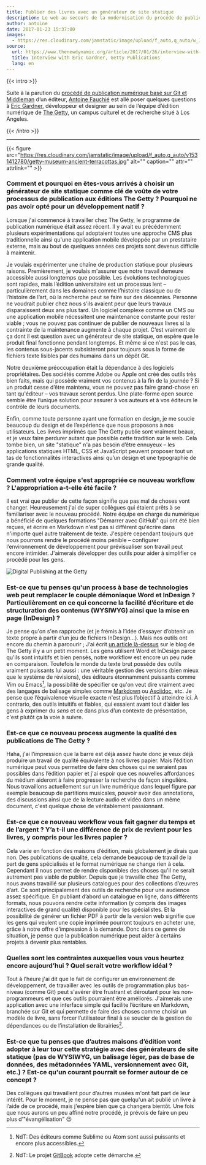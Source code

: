 ```yaml
---
title: Publier des livres avec un générateur de site statique
description: Le web au secours de la modernisation du procéde de publication de livres numériques et papier.
author: antoine
date: 2017-01-23 15:37:00
images:
  - https://res.cloudinary.com/jamstatic/image/upload/f_auto,q_auto/w_1200,c_fit,co_white,g_north_west,x_80,y_80,l_text:poppins_80_ultrabold_line_spacing_-30:Publier%20des%20livres%20avec%20un%20g%C3%A9n%C3%A9rateur%20de%20site%20statique/jamstatic/twitter-card.png
source:
  url: https://www.thenewdynamic.org/article/2017/01/26/interview-with-eric-gardner-getty/
  title: Interview with Eric Gardner, Getty Publications
  lang: en
---
```


{{< intro >}}

Suite à la parution du [procédé de publication numérique basé sur Git et Middleman](http://blogs.getty.edu/iris/an-editors-view-of-digital-publishing/)
d’un éditeur, [Antoine Fauchié](https://www.quaternum.net/) est allé poser
quelques questions à [Eric Gardner](https://egardner.github.io/), développeur et
designer au sein de l’équipe d’édition numérique de [The Getty](https://getty.edu/),
un campus culturel et de recherche situé à Los Angeles.

{{< /intro >}}

---

{{< figure
src="https://res.cloudinary.com/jamstatic/image/upload/f_auto,q_auto/v1531412780/getty-museum-ancient-terracottas.jpg"
alt="" caption="" attr="" attrlink="" >}}

### Comment et pourquoi en êtes-vous arrivés à choisir un générateur de site statique comme clé de voûte de votre processus de publication aux éditions The Getty ? Pourquoi ne pas avoir opté pour un développement natif ?

Lorsque j'ai commencé à travailler chez The Getty, le programme de publication
numérique était assez récent. Il y avait eu précédemment plusieurs
expérimentations qui adoptaient toutes une approche CMS plus traditionnelle
ainsi qu'une application mobile développée par un prestataire externe, mais au
bout de quelques années ces projets sont devenus difficile à maintenir.

Je voulais expérimenter une chaîne de production statique pour plusieurs
raisons. Premièrement, je voulais m'assurer que notre travail demeure accessible
aussi longtemps que possible. Les évolutions technologiques sont rapides, mais
l’édition universitaire est un processus lent – particulièrement dans les
domaines comme l’histoire classique ou de l’histoire de l’art, où la recherche
peut se faire sur des décennies. Personne ne voudrait publier chez nous s'ils
avaient peur que leurs travaux disparaissent deux ans plus tard. Un logiciel
complexe comme un CMS ou une application mobile nécessitent une maintenance
constante pour rester viable ; vous ne pouvez pas continuer de publier de
nouveaux livres si la contrainte de la maintenance augmente à chaque projet.
C’est vraiment de ça dont il est question avec un générateur de site statique,
on espère que le produit final fonctionne pendant longtemps. Et même si ce n'est
pas le cas, les contenus sous-jacents subsisteront pour toujours sous la forme
de fichiers texte lisibles par des humains dans un dépôt Git.

Notre deuxième préoccupation était la dépendance à des logiciels propriétaires.
Des sociétés comme Adobe ou Apple ont créé des outils très bien faits, mais qui
possède vraiment vos contenus à la fin de la journée ? Si un produit cesse
d’être maintenu, vous ne pouvez pas faire grand-chose en tant qu'éditeur – vos
travaux seront perdus. Une plate-forme open source semble être l’unique solution
pour assurer à vos auteurs et à vos éditeurs le contrôle de leurs documents.

Enfin, comme toute personne ayant une formation en design, je me soucie beaucoup
du design et de l’expérience que nous proposons à nos utilisateurs. Les livres
imprimés que The Getty publie sont vraiment beaux, et je veux faire perdurer
autant que possible cette tradition sur le web. Cela tombe bien, un site
"statique" n'a pas besoin d’être ennuyeux – les applications statiques HTML, CSS
et JavaScript peuvent proposer tout un tas de fonctionnalités interactives ainsi
qu’un design et une typographie de grande qualité.

### Comment votre équipe s'est appropriée ce nouveau workflow ? L'appropriation a-t-elle été facile ?

Il est vrai que publier de cette façon signifie que pas mal de choses vont
changer. Heureusement j'ai de super collègues qui étaient prêts à se
familiariser avec le nouveau procédé. Notre équipe en charge du numérique a
bénéficié de quelques formations "Démarrer avec GitHub" qui ont été bien reçues,
et écrire en Markdown n'est pas si différent qu'écrire dans n'importe quel autre
traitement de texte. J'espère cependant toujours que nous pourrons rendre le
procédé moins pénible – configurer l’environnement de développement pour
prévisualiser son travail peut encore intimider. J'aimerais développer des
outils pour aider à simplifier ce procédé pour les gens.

![Digital Publishing at the Getty](https://res.cloudinary.com/jamstatic/image/upload/f_auto,q_auto/v1523364540/eric_ruth_greg_1009_1200.jpg)

### Est-ce que tu penses qu'un process à base de technologies web peut remplacer le couple démoniaque Word et InDesign ? Particulièrement en ce qui concerne la facilité d’écriture et de structuration des contenus (WYSIWYG) ainsi que la mise en page (InDesign) ?

Je pense qu'on s'en rapproche (et je frémis à l’idée d’essayer d’obtenir un
texte propre à partir d’un jeu de fichiers InDesign…). Mais nos outils ont
encore du chemin à parcourir ; J’ai écrit
[un article là-dessus](http://blogs.getty.edu/iris/digital-publishing-needs-new-tools/)
sur le blog de The Getty il y a un petit moment. Les gens utilisent Word et
InDesign parce qu'ils sont intuitifs et bien pensés, notre workflow est encore
un peu rude en comparaison. Toutefois le monde du texte brut possède des outils
vraiment puissants lui aussi : une véritable gestion des versions (bien mieux
que le système de révisions), des éditeurs étonnamment puissants comme Vim ou
Emacs[^1], la possibilité de spécifier ce qu'on veut dire vraiment avec des
langages de balisage simples comme
[Markdown](https://learnxinyminutes.com/docs/fr-fr/markdown/) ou
[Asciidoc](https://learnxinyminutes.com/docs/asciidoc/), etc. Je pense que
l’équivalence visuelle exacte n'est plus l’objectif à atteindre ici. À
contrario, des outils intuitifs et fiables, qui essaient avant tout d’aider les
gens à exprimer du _sens_ et ce dans plus d’un contexte de présentation, c'est
plutôt ça la voie à suivre.

### Est-ce que ce nouveau process augmente la qualité des publications de The Getty ?

Haha, j'ai l’impression que la barre est déjà assez haute donc je veux déjà
produire un travail de qualité équivalente à nos livres papier. Mais l’édition
numérique peut vous permettre de faire des choses qui ne seraient pas possibles
dans l’édition papier et j'ai espoir que ces nouvelles affordances du médium
aideront à faire progresser la recherche de façon singulière. Nous travaillons
actuellement sur un livre numérique dans lequel figure par exemple beaucoup de
partitions musicales, pouvoir avoir des annotations, des discussions ainsi que
de la lecture audio et vidéo dans un même document, c'est quelque chose de
véritablement passionnant.

### Est-ce que ce nouveau workflow vous fait gagner du temps et de l’argent ? Y’a t-il une différence de prix de revient pour les livres, y compris pour les livres papier ?

Cela varie en fonction des maisons d’édition, mais globalement je dirais que
non. Des publications de qualité, cela demande beaucoup de travail de la part de
gens spécialisés et le format numérique ne change rien à cela. Cependant il nous
permet de rendre disponibles des choses qu'il ne serait autrement pas viable de
publier. Depuis que je travaille chez The Getty, nous avons travaillé sur
plusieurs catalogues pour des collections d’œuvres d’art. Ce sont principalement
des outils de recherche pour une audience assez spécifique. En publiant d’abord
un catalogue en ligne, dans différents formats, nous pouvons rendre cette
information (y compris des images interactives de grand qualité) disponible pour
les spécialistes. Et la possibilité de générer un fichier PDF à partir de la
version web signifie que les gens qui veulent une copie imprimée pourront
toujours en acheter une, grâce à notre offre d’impression à la demande. Donc
dans ce genre de situation, je pense que la publication numérique peut aider à
certains projets à devenir plus rentables.

### Quelles sont les contraintes auxquelles vous vous heurtez encore aujourd’hui ? Quel serait votre workflow idéal ?

Tout à l’heure j'ai dit que le fait de configurer un environnement de
développement, de travailler avec les outils de programmation plus bas-niveau
(comme Git) peut s'avérer être frustrant et déroutant pour les non-programmeurs
et que ces outils pourraient être améliorés. J'aimerais une application avec une
interface simple qui facilite l’écriture en Markdown, branchée sur Git et qui
permette de faire des choses comme choisir un modèle de livre, sans forcer
l’utilisateur final à se soucier de la gestion de dépendances ou de
l’installation de librairies[^2].

### Est-ce que tu penses que d’autres maisons d’édition vont adopter à leur tour cette stratégie avec des générateurs de site statique (pas de WYSIWYG, un balisage léger, pas de base de données, des métadonnées YAML, versionnement avec Git, etc.) ? Est-ce qu'un courant pourrait se former autour de ce concept ?

Des collègues qui travaillent pour d’autres musées m'ont fait part de leur
intérêt. Pour le moment, je ne pense pas que quelqu'un ait publié un livre à
l’aide de ce procédé, mais j'espère bien que ça changera bientôt. Une fois que
nous aurons un peu affiné notre procédé, je prévois de faire un peu plus
d’"évangélisation" 😉

[^1]: NdT: Des éditeurs comme Sublime ou Atom sont aussi puissants et encore plus accessibles.
[^2]: NdT: Le projet [GitBook](https://www.gitbook.com) adopte cette démarche.
